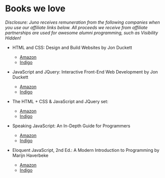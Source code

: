 # Books we love

*Disclosure: Juno receives remuneration from the following companies when you use our affiliate links below. All proceeds we receive from affiliate partnerships are used for awesome alumni programming, such as Visibility Hidden!*

* HTML and CSS: Design and Build Websites by Jon Duckett
    * [Amazon](https://www.amazon.ca/gp/product/1118008189/ref=s9_acsd_simh_hd_bw_b3wIW_c_x_3_w?pf_rd_m=A3DWYIK6Y9EEQB&pf_rd_s=merchandised-search-4&pf_rd_r=FMASY1S4Q3PW615ET6J6&pf_rd_t=101&pf_rd_p=f8c084b3-ad7f-5f15-b39f-f8bd8c5a7724&pf_rd_i=939084&_encoding=UTF8&tag=hackeryou07-20&linkCode=ur2&linkId=ab0fa30c52af5e56734243b3e65ac1cc&camp=15121&creative=330641)
	* [Indigo](http://www.kqzyfj.com/click-8951841-11736487?url=http%3A%2F%2Fwww.chapters.indigo.ca%2Fen-ca%2Fbooks%2Fproduct%2F9781118008188-item.html&cjsku=978111800818)
	
* JavaScript and JQuery: Interactive Front-End Web Development by Jon Duckett 
    * [Amazon](https://www.amazon.ca/JavaScript-JQuery-Interactive-Front-End-Development/dp/1118531647/ref=sr_1_2?s=books&ie=UTF8&qid=1548351119&sr=1-2&keywords=javascript+and+jquery&_encoding=UTF8&tag=hackeryou07-20&linkCode=ur2&linkId=d5d38f80cb598059d4bec64081686afa&camp=15121&creative=330641)
	* [Indigo](http://www.anrdoezrs.net/click-8951841-11736492?url=http%3A%2F%2Fwww.chapters.indigo.ca%2Fen-ca%2Fbooks%2Fproduct%2F9781118871652-item.html&cjsku=978111887165)

* The HTML + CSS & JavaScript and JQuery set: 
    * [Amazon](https://www.amazon.ca/gp/product/1118907442/ref=s9_acsd_simh_hd_bw_b3wIW_c_x_2_w?pf_rd_m=A3DWYIK6Y9EEQB&pf_rd_s=merchandised-search-4&pf_rd_r=FMASY1S4Q3PW615ET6J6&pf_rd_t=101&pf_rd_p=f8c084b3-ad7f-5f15-b39f-f8bd8c5a7724&pf_rd_i=939084&_encoding=UTF8&tag=hackeryou07-20&linkCode=ur2&linkId=461d17856dbd989b80d5f097538c570a&camp=15121&creative=330641) 
	* [Indigo](http://www.kqzyfj.com/click-8951841-11736490?url=http%3A%2F%2Fwww.chapters.indigo.ca%2Fen-ca%2Fbooks%2Fproduct%2F9781118907443-item.html&cjsku=978111890744)

* Speaking JavaScript: An In-Depth Guide for Programmers
	* [Amazon](https://www.amazon.ca/Speaking-JavaScript-Depth-Guide-Programmers/dp/1449365035/ref=sr_1_1?ie=UTF8&qid=1548350898&sr=8-1&keywords=Speaking+JavaScript%3A+An+In-Depth+Guide+for+Programmers&_encoding=UTF8&tag=hackeryou07-20&linkCode=ur2&linkId=27fee301d4a2f7a3cd6789f4d22a5c4b&camp=15121&creative=330641)
	* [Indigo](http://www.kqzyfj.com/click-8951841-11736486?url=http%3A%2F%2Fwww.chapters.indigo.ca%2Fen-ca%2Fbooks%2Fproduct%2F9781449365035-item.html&cjsku=978144936503)

* Eloquent JavaScript, 2nd Ed.: A Modern Introduction to Programming by Marijn Haverbeke 
	* [Amazon](https://amzn.to/2tdZ2VK)
	* [Indigo](http://www.kqzyfj.com/click-8951841-11736494?url=http%3A%2F%2Fwww.chapters.indigo.ca%2Fen-ca%2Fbooks%2Fproduct%2F9781593275846-item.html&cjsku=978159327584)